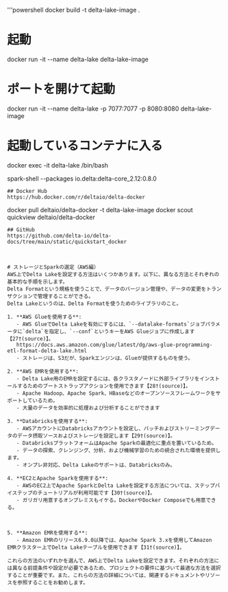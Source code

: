 
'''powershell
docker build -t delta-lake-image .

# 起動
docker run -it --name delta-lake delta-lake-image
# ポートを開けて起動
docker run -it --name delta-lake -p 7077:7077 -p 8080:8080 delta-lake-image

# 起動しているコンテナに入る
docker exec -it delta-lake /bin/bash

spark-shell --packages io.delta:delta-core_2.12:0.8.0


```
## Docker Hub
https://hub.docker.com/r/deltaio/delta-docker

```

docker pull deltaio/delta-docker -t delta-lake-image
docker scout quickview deltaio/delta-docker

```
## GitHub
https://github.com/delta-io/delta-docs/tree/main/static/quickstart_docker
```


```


# ストレージとSparkの選定（AWS編）
AWS上でDelta Lakeを設定する方法はいくつかあります。以下に、異なる方法とそれぞれの基本的な手順を示します。
Delta Formatという規格を使うことで、データのバージョン管理や、データの変更をトランザクションで管理することができる。
Delta Lakeというのは、Delta Formatを使うためのライブラリのこと。

1. **AWS Glueを使用する**:
   - AWS GlueでDelta Lakeを有効にするには、`--datalake-formats`ジョブパラメータに`delta`を指定し、`--conf`というキーをAWS Glueジョブに作成します【27†(source)】。
   https://docs.aws.amazon.com/glue/latest/dg/aws-glue-programming-etl-format-delta-lake.html
   - ストレージは、S3だが、Sparkエンジンは、Glueが提供するものを使う。

2. **AWS EMRを使用する**:
   - Delta Lake用のEMRを設定するには、各クラスタノードに外部ライブラリをインストールするためのブートストラップアクションを使用できます【28†(source)】。
   - Apache Hadoop、Apache Spark、HBaseなどのオープンソースフレームワークをサポートしているため。
   - 大量のデータを効率的に処理および分析することができます

3. **Databricksを使用する**:
   - AWSアカウントにDatabricksアカウントを設定し、バッチおよびストリーミングデータのデータ摂取ソースおよびストレージを設定します【29†(source)】。
   - DatabricksプラットフォームはApache Sparkの最適化に重点を置いているため。
   - データの探索、クレンジング、分析、および機械学習のための統合された環境を提供します。
   - オンプレ非対応、Delta Lakeのサポートは、Databricksのみ。

4. **EC2とApache Sparkを使用する**:
   - AWSのEC2上でApache SparkとDelta Lakeを設定する方法については、ステップバイステップのチュートリアルが利用可能です【30†(source)】。
   - ガリガリ用意するオンプレミスもイケる。DockerやDocker Composeでも用意できる。



5. **Amazon EMRを使用する**:
   - Amazon EMRのリリース6.9.0以降では、Apache Spark 3.xを使用してAmazon EMRクラスター上でDelta Lakeテーブルを使用できます【31†(source)】。

これらの方法のいずれかを選んで、AWS上でDelta Lakeを設定できます。それぞれの方法には異なる前提条件や設定が必要であるため、プロジェクトの要件に基づいて最適な方法を選択することが重要です。また、これらの方法の詳細については、関連するドキュメントやリソースを参照することをお勧めします。
